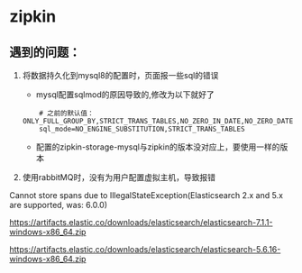 # zipkin




## 遇到的问题：
1. 将数据持久化到mysql8的配置时，页面报一些sql的错误
	* mysql配置sqlmod的原因导致的,修改为以下就好了
	```
		# 之前的默认值： ONLY_FULL_GROUP_BY,STRICT_TRANS_TABLES,NO_ZERO_IN_DATE,NO_ZERO_DATE,ERROR_FOR_DIVISION_BY_ZERO,NO_ENGINE_SUBSTITUTION
		sql_mode=NO_ENGINE_SUBSTITUTION,STRICT_TRANS_TABLES
	```
	
	* 配置的zipkin-storage-mysql与zipkin的版本没对应上，要使用一样的版本

2. 使用rabbitMQ时，没有为用户配置虚拟主机，导致报错


 Cannot store spans due to IllegalStateException(Elasticsearch 2.x and 5.x are supported, was: 6.0.0)
 
 
 
 https://artifacts.elastic.co/downloads/elasticsearch/elasticsearch-7.1.1-windows-x86_64.zip
 
 
 https://artifacts.elastic.co/downloads/elasticsearch/elasticsearch-5.6.16-windows-x86_64.zip